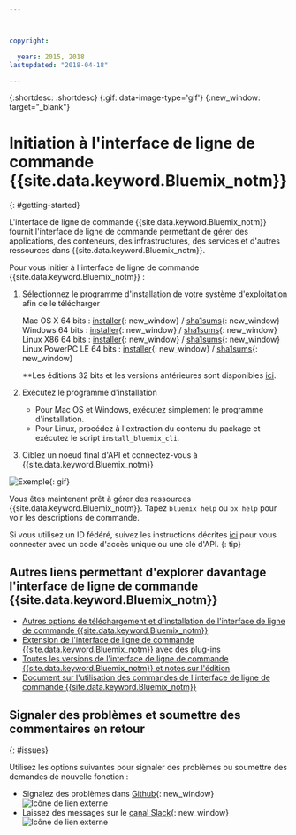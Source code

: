```yaml
---



copyright:

  years: 2015, 2018
lastupdated: "2018-04-18"

---
```



{:shortdesc: .shortdesc}
{:gif: data-image-type='gif'}
{:new_window: target="_blank"}



# Initiation à l'interface de ligne de commande {{site.data.keyword.Bluemix_notm}}
{: #getting-started}

L'interface de ligne de commande {{site.data.keyword.Bluemix_notm}} fournit l'interface de ligne de commande permettant de gérer des applications, des conteneurs, des infrastructures, des services et d'autres ressources dans {{site.data.keyword.Bluemix_notm}}. 

Pour vous initier à l'interface de ligne de commande {{site.data.keyword.Bluemix_notm}} :

1. Sélectionnez le programme d'installation de votre système d'exploitation afin de le télécharger
   
   Mac OS X 64 bits : [installer](https://clis.ng.bluemix.net/download/bluemix-cli/latest/osx){: new_window} / [sha1sums](https://clis.ng.bluemix.net/download/bluemix-cli/latest/osx/checksum){: new_window} <br>
   Windows 64 bits : [installer](https://clis.ng.bluemix.net/download/bluemix-cli/latest/win64){: new_window} / [sha1sums](https://clis.ng.bluemix.net/download/bluemix-cli/latest/win64/checksum){: new_window} <br>
   Linux X86 64 bits : [installer](https://clis.ng.bluemix.net/download/bluemix-cli/latest/linux64){: new_window} / [sha1sums](https://clis.ng.bluemix.net/download/bluemix-cli/latest/linux64/checksum){: new_window} <br>
   Linux PowerPC LE 64 bits : [installer](https://clis.ng.bluemix.net/download/bluemix-cli/latest/ppc64le){: new_window} / [sha1sums](https://clis.ng.bluemix.net/download/bluemix-cli/latest/ppc64le/checksum){: new_window} <br>
  
   **Les éditions 32 bits et les versions antérieures sont disponibles [ici](all_versions.html).

1. Exécutez le programme d'installation
   * Pour Mac OS et Windows, exécutez simplement le programme d'installation.
   * Pour Linux, procédez à l'extraction du contenu du package et exécutez le script `install_bluemix_cli`.

1. Ciblez un noeud final d'API et connectez-vous à {{site.data.keyword.Bluemix_notm}}

  ![Exemple](example.gif){: gif}

Vous êtes maintenant prêt à gérer des ressources {{site.data.keyword.Bluemix_notm}}. Tapez `bluemix help` ou `bx help` pour voir les descriptions de commande. 

Si vous utilisez un ID fédéré, suivez les instructions décrites [ici](https://console.bluemix.net/docs/iam/login_fedid.html#federated_id) pour vous connecter avec un code d'accès unique ou une clé d'API. {: tip}

## Autres liens permettant d'explorer davantage l'interface de ligne de commande {{site.data.keyword.Bluemix_notm}}

* [Autres options de téléchargement et d'installation de l'interface de ligne de commande {{site.data.keyword.Bluemix_notm}}](download_cli.html)
* [Extension de l'interface de ligne de commande {{site.data.keyword.Bluemix_notm}} avec des plug-ins](extend_cli.html)
* [Toutes les versions de l'interface de ligne de commande {{site.data.keyword.Bluemix_notm}} et notes sur l'édition](all_versions.html)
* [Document sur l'utilisation des commandes de l'interface de ligne de commande {{site.data.keyword.Bluemix_notm}}](bx_cli.html)


## Signaler des problèmes et soumettre des commentaires en retour
{: #issues}

Utilisez les options suivantes pour signaler des problèmes ou soumettre des demandes de nouvelle fonction :
 * Signalez des problèmes dans [Github](https://github.com/IBM-Bluemix/bluemix-cli-release/issues){: new_window} ![Icône de lien externe](../../../icons/launch-glyph.svg)
 * Laissez des messages sur le [canal Slack](https://dwopen.slack.com/messages/bluemix-cli/){: new_window} ![Icône de lien externe](../../../icons/launch-glyph.svg)

